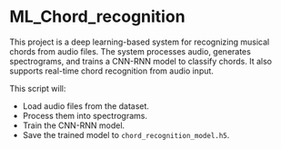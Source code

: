 # ML_Chord_recognition
This project is a deep learning-based system for recognizing musical chords from audio files. The system processes audio, generates spectrograms, and trains a CNN-RNN model to classify chords. It also supports real-time chord recognition from audio input.

This script will:
- Load audio files from the dataset.
- Process them into spectrograms.
- Train the CNN-RNN model.
- Save the trained model to `chord_recognition_model.h5`.





